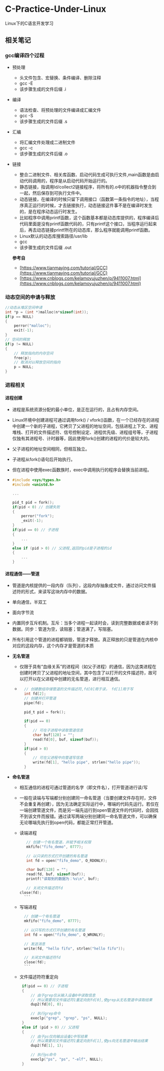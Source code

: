 # C-Practice-Under-Linux
Linux下的C语言开发学习

## 相关笔记
### gcc编译四个过程
- 预处理
  -  头文件包含、宏替换、条件编译、删除注释
  -  gcc -E
  -  该步骤生成的文件后缀 .i
- 编译
  - 语法检查、将预处理的文件编译成汇编文件
  -  gcc -S
  -  该步骤生成的文件后缀 .s
- 汇编
    -  将汇编文件处理成二进制文件
    - gcc -c
    -  该步骤生成的文件后缀 .o
- 链接
    - 整合二进制文件、相关库函数、启动代码生成可执行文件,main函数是由启动代码调用的，程序是从启动代码开始运行的。
    - 静态链接，指调用ld/collect2链接程序，将所有的.o中的机器指令整合到一起，然后保存到可执行文件中。
    - 动态链接，在编译的时候只留下调用接口（函数第一条指令的地址），当程序真正运行的时候，才去链接执行，动态链接这件事不是在编译时发生的，是在程序动态运行时发生。
    -  比如程序中调用printf函数，这个函数基本都是动态库提供的，程序编译后代码里面是没有printf函数代码的，只有printf这个接口，当程序运行起来后，再去动态链接printf所在的动态库，那么程序就能调用printf函数。
    - Linux默认的动态库搜索路径/usr/lib
    - gcc
    -  该步骤生成的文件后缀 .out

  **参考自**
  - [https://www.tianmaying.com/tutorial/GCC](https://www.tianmaying.com/tutorial/GCC)
  - [https://www.cnblogs.com/kelamoyujuzhen/p/9411007.html](https://www.cnblogs.com/kelamoyujuzhen/p/9411007.html)

### 动态空间的申请与释放

```c
//动态从堆区空间申请
int *p = (int *)malloc(n*sizeof(int)); 
if(p == NULL) 
{
	perror("malloc"); 
	exit(-1);
}
// 空间的释放
if(p != NULL)
{
    // 释放指向的内存空间
    free(p);
    // 取消对以释放空间的指向
    p = NULL;
}
```

### 进程相关

#### 进程创建

- 进程是系统资源分配的最小单位，是正在运行的，且占有内存空间。
- Linux环境中创建进程可通过调用fork() / vfork()函数，在一个已经存在的进程中创建一个新的子进程，它拷贝了父进程的地址空间，包括进程上下文、进程堆栈、打开的文件描述符、信号控制设定、进程优先级、进程组号等，子进程仅独有其进程号、计时器等，因此使用fork()创建的进程的代价是较大的。
- 父子进程的地址空间相同，但相互独立。
- 子进程从fork()语句后开始执行。
- 但在进程中使用exec函数族时，exec中调用执行的程序会替换当前进程。

-   ```c
    #include <sys/types.h>
    #include <unistd.h>
    
    ...
    
    pid_t pid = fork();
    if(pid < 0) // 创建失败
    {
        perror("fork");
        _exit(-1);
    }
    if(pid == 0) // 子进程
    {
        ...
    }
    else if (pid > 0) // 父进程,返回的pid是子进程的id
    {
        ...
    }
    ```

#### 进程通信——管道

- 管道是内核提供的一段内存（队列），这段内存抽象成文件，通过访问文件描述符的形式，来读写这块内存中的数据。

- 单向通信，半双工

- 面向字节流

- 内置同步互斥机制。互斥：当多个进程一起读时会，读到完整数据或者读不到数据。同步：管道为空，读阻塞；管道满了，写阻塞。

- 所有引用这个管道的进程都销毁，管道才释放。真正释放的只是管道在内核中对应的这段内存，这个内存才是管道的本质

- **无名管道**

    - 仅限于具有“血缘关系”的进程间（如父子进程）的通信，因为这类进程在创建时拷贝了父进程的地址空间，其中包含了以打开的文件描述符，故可以打开以在父进程中创建的无名管道，进行相互通信。

    - ```c
        // 创建数组存储管道的文件描述符,fd[0]用于读， fd[1]用于写
        int fd[2];
        // 创建并打开管道
        pipe(fd);
        
        pid_t pid = fork();
        
        if(pid == 0) 
        {
        	// 可在子进程中读取管道信息
        	char buf[128] = "";
        	read(fd[0], buf, sizeof(buf));
        }
        if(pid > 0)
        {
        	// 可在父进程中向管道写信息
        	write(fd[1], "hello pipe", strlen("hello pipe"));
        }
        ```

- **命名管道**

    - 相互通信的进程可通过管道的名字（即文件名），打开管道进行读/写

    - 一般在读端与写端都分别创建同一命名管道（当要创建文件存在时，文件不会重复再创建），因为无法确定实际运行中，哪端的代码先运行。若仅在一端创建管道文件，而是另一端先运行到open管道文件的代码时，会因找不到该文件而报错。通过读写两端分别创建同一命名管道文件，可以确保无论哪端先执行到open代码，都能正常打开管道。

    - 读端进程
    
    	 ```c
            // 创建一个有名管道，并赋予相关权限
            mkfifo("fifo_demo", 0777);
            
            // 以只读的方式打开创建的有名管道
            int fd = open("fifo_demo", O_RDONLY);
            
            char buf[128] = "";
            read(fd, buf, sizeof(buf));
            printf("读取到的数据为：%s\n", buf);
            
            // 关闭文件描述符fd
	    close(fd);
           ```
      
     - 写端进程
    
    	 ```c
           // 创建一个有名管道
           mkfifo("fifo_demo", 0777);
           
           // 以只写的方式打开创建的有名管道
           int fd = open("fifo_demo", O_WRONLY);
           
           // 发送消息
           write(fd, "hello fifo", strlen("hello fifo"));
           
           // 关闭文件描述符fd
           close(fd);
           ```
       
    - 文件描述符符重定向
      
       ```c
        if(pid == 0) // 子进程
        {
        	// 由于grep仅从输入设备0中读取信息
        	// 所以需要将文件描述符1重定向到fd[0],使grep从无名管道中读取结果
        	dup2(fd[0], 0);
        
        	// 执行grep命令
        	execlp("grep", "grep", "ps", NULL);
        }
        else if (pid > 0) // 父进程
        {
            // 由于ps仅向输出设备1中写结果
            // 所以需要将文件描述符1重定向到fd[1],使ps向无名管道中输出结果
            dup2(fd[1], 1);
        
            // 执行ps命令
            execlp("ps", "ps", "-elf", NULL);
        }
        
        ```
        
        
